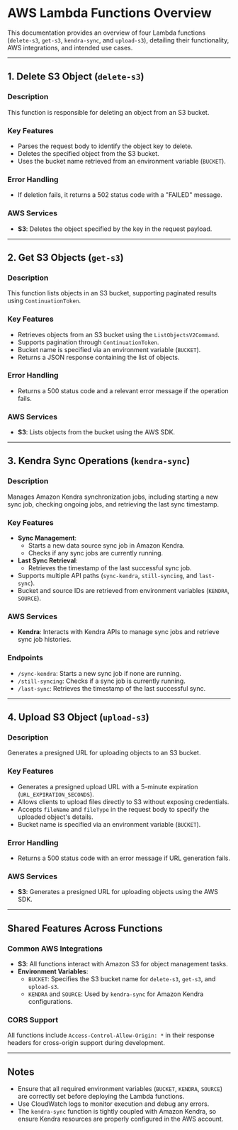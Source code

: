 # AWS Lambda Functions Overview

This documentation provides an overview of four Lambda functions (`delete-s3`, `get-s3`, `kendra-sync`, and `upload-s3`), detailing their functionality, AWS integrations, and intended use cases.

---

## 1. **Delete S3 Object (`delete-s3`)**

### Description
This function is responsible for deleting an object from an S3 bucket.

### Key Features
- Parses the request body to identify the object key to delete.
- Deletes the specified object from the S3 bucket.
- Uses the bucket name retrieved from an environment variable (`BUCKET`).

### Error Handling
- If deletion fails, it returns a 502 status code with a "FAILED" message.

### AWS Services
- **S3**: Deletes the object specified by the key in the request payload.

---

## 2. **Get S3 Objects (`get-s3`)**

### Description
This function lists objects in an S3 bucket, supporting paginated results using `ContinuationToken`.

### Key Features
- Retrieves objects from an S3 bucket using the `ListObjectsV2Command`.
- Supports pagination through `ContinuationToken`.
- Bucket name is specified via an environment variable (`BUCKET`).
- Returns a JSON response containing the list of objects.

### Error Handling
- Returns a 500 status code and a relevant error message if the operation fails.

### AWS Services
- **S3**: Lists objects from the bucket using the AWS SDK.

---

## 3. **Kendra Sync Operations (`kendra-sync`)**

### Description
Manages Amazon Kendra synchronization jobs, including starting a new sync job, checking ongoing jobs, and retrieving the last sync timestamp.

### Key Features
- **Sync Management**:
  - Starts a new data source sync job in Amazon Kendra.
  - Checks if any sync jobs are currently running.
- **Last Sync Retrieval**:
  - Retrieves the timestamp of the last successful sync job.
- Supports multiple API paths (`sync-kendra`, `still-syncing`, and `last-sync`).
- Bucket and source IDs are retrieved from environment variables (`KENDRA`, `SOURCE`).

### AWS Services
- **Kendra**: Interacts with Kendra APIs to manage sync jobs and retrieve sync job histories.

### Endpoints
- `/sync-kendra`: Starts a new sync job if none are running.
- `/still-syncing`: Checks if a sync job is currently running.
- `/last-sync`: Retrieves the timestamp of the last successful sync.

---

## 4. **Upload S3 Object (`upload-s3`)**

### Description
Generates a presigned URL for uploading objects to an S3 bucket.

### Key Features
- Generates a presigned upload URL with a 5-minute expiration (`URL_EXPIRATION_SECONDS`).
- Allows clients to upload files directly to S3 without exposing credentials.
- Accepts `fileName` and `fileType` in the request body to specify the uploaded object's details.
- Bucket name is specified via an environment variable (`BUCKET`).

### Error Handling
- Returns a 500 status code with an error message if URL generation fails.

### AWS Services
- **S3**: Generates a presigned URL for uploading objects using the AWS SDK.

---

## Shared Features Across Functions

### Common AWS Integrations
- **S3**: All functions interact with Amazon S3 for object management tasks.
- **Environment Variables**:
  - `BUCKET`: Specifies the S3 bucket name for `delete-s3`, `get-s3`, and `upload-s3`.
  - `KENDRA` and `SOURCE`: Used by `kendra-sync` for Amazon Kendra configurations.

### CORS Support
All functions include `Access-Control-Allow-Origin: *` in their response headers for cross-origin support during development.

---

## Notes
- Ensure that all required environment variables (`BUCKET`, `KENDRA`, `SOURCE`) are correctly set before deploying the Lambda functions.
- Use CloudWatch logs to monitor execution and debug any errors.
- The `kendra-sync` function is tightly coupled with Amazon Kendra, so ensure Kendra resources are properly configured in the AWS account.